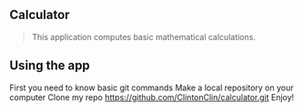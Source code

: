
## Calculator
> This application computes basic mathematical calculations.
## Using the app
First you need to know basic git commands
Make a local repository on your computer
Clone my repo https://github.com/ClintonClin/calculator.git
Enjoy!
